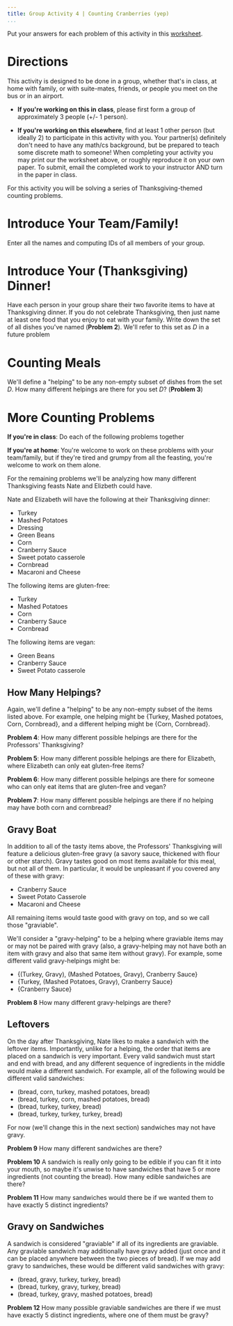 ```yaml
---
title: Group Activity 4 | Counting Cranberries (yep)
...
```


Put your answers for each problem of this activity in this [worksheet](/group4.pdf).

# Directions

This activity is designed to be done in a group, whether that's in class, at home with family, or with suite-mates, friends, or people you meet on the bus or in an airport. 

- **If you're working on this in class**, please first form a group of approximately 3 people (+/- 1 person). 

- **If you're working on this elsewhere**, find at least 1 other person (but ideally 2) to participate in this activity with you. Your partner(s) definitely don't need to have any math/cs background, but be prepared to teach some discrete math to someone! When completing your activity you may print our the worksheet above, or roughly reproduce it on your own paper. To submit, email the completed work to your instructor AND turn in the paper in class.

For this activity you will be solving a series of Thanksgiving-themed counting problems.


# Introduce Your Team/Family!

Enter all the names and computing IDs of all members of your group. 

# Introduce Your (Thanksgiving) Dinner!

Have each person in your group share their two favorite items to have at Thanksgiving dinner. If you do not celebrate Thanksgiving, then just name at least one food that you enjoy to eat with your family. Write down the set of all dishes you've named (**Problem 2**). We'll refer to this set as $D$ in a future problem


# Counting Meals

We'll define a "helping" to be any non-empty subset of dishes from the set $D$. How many different helpings are there for you set $D$? (**Problem 3**)


# More Counting Problems

**If you're in class**: Do each of the following problems together

**If you're at home**: You're welcome to work on these problems with your team/family, but if they're tired and grumpy from all the feasting, you're welcome to work on them alone.

For the remaining problems we'll be analyzing how many different Thanksgiving feasts Nate and Elizbeth could have.

Nate and Elizabeth will have the following at their Thanksgiving dinner:

- Turkey
- Mashed Potatoes
- Dressing
- Green Beans
- Corn
- Cranberry Sauce
- Sweet potato casserole
- Cornbread
- Macaroni and Cheese

The following items are gluten-free:

- Turkey
- Mashed Potatoes
- Corn
- Cranberry Sauce
- Cornbread

The following items are vegan:

- Green Beans
- Cranberry Sauce
- Sweet Potato casserole


## How Many Helpings?

Again, we'll define a "helping" to be any non-empty subset of the items listed above. For example, one helping might be {Turkey, Mashed potatoes, Corn, Cornbread}, and a different helping might be {Corn, Cornbread}. 

**Problem 4**: How many different possible helpings are there for the Professors' Thanksgiving?

**Problem 5**: How many different possible helpings are there for Elizabeth, where Elizabeth can only eat gluten-free items?

**Problem 6**: How many different possible helpings are there for someone who can only eat items that are gluten-free and vegan?

**Problem 7**: How many different possible helpings are there if no helping may have both corn and cornbread?

## Gravy Boat

In addition to all of the tasty items above, the Professors' Thanksgiving will feature a delicious gluten-free gravy (a savory sauce, thickened with flour or other starch). Gravy tastes good on most items available for this meal, but not all of them. In particular, it would be unpleasant if you covered any of these with gravy:

- Cranberry Sauce
- Sweet Potato Casserole
- Macaroni and Cheese

All remaining items would taste good with gravy on top, and so we call those "graviable".

We'll consider a "gravy-helping" to be a helping where graviable items may or may not be paired with gravy (also, a gravy-helping may not have both an item with gravy and also that same item without gravy). For example, some different valid gravy-helpings might be:

- {(Turkey, Gravy), (Mashed Potatoes, Gravy), Cranberry Sauce}
- {Turkey, (Mashed Potatoes, Gravy), Cranberry Sauce}
- {Cranberry Sauce}

**Problem 8** How many different gravy-helpings are there?


## Leftovers

On the day after Thanksgiving, Nate likes to make a sandwich with the leftover items. Importantly, unlike for a helping, the order that items are placed on a sandwich is very important. Every valid sandwich must start and end with bread, and any different sequence of ingredients in the middle would make a different sandwich. For example, all of the following would be different valid sandwiches:

- (bread, corn, turkey, mashed potatoes, bread)
- (bread, turkey, corn, mashed potatoes, bread)
- (bread, turkey, turkey, bread)
- (bread, turkey, turkey, turkey, bread)

For now (we'll change this in the next section) sandwiches may not have gravy.

**Problem 9** How many different sandwiches are there?

**Problem 10** A sandwich is really only going to be edible if you can fit it into your mouth, so maybe it's unwise to have sandwiches that have 5 or more ingredients (not counting the bread). How many edible sandwiches are there?

**Problem 11** How many sandwiches would there be if we wanted them to have exactly 5 distinct ingredients?


## Gravy on Sandwiches

A sandwich is considered "graviable" if all of its ingredients are graviable. Any graviable sandwich may additionally have gravy added (just once and it can be placed anywhere between the two pieces of bread). If we may add gravy to sandwiches, these would be different valid sandwiches with gravy:

- (bread, gravy, turkey, turkey, bread)
- (bread, turkey, gravy, turkey, bread)
- (bread, turkey, gravy, mashed potatoes, bread)

**Problem 12** How many possible graviable sandwiches are there if we must have exactly 5 distinct ingredients, where one of them must be gravy?

